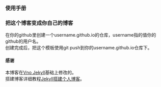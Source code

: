 ### 使用手册

### 把这个博客变成你自己的博客

在你的github里创建一个username.github.io的仓库，username指的值你的github的用户名。      
创建完成后，把这个模板使用git push到你的username.github.io仓库下。


#### 感谢   

本博客在[Vno Jekyll](https://github.com/onevcat/vno-jekyll)基础上修改的。  
搭建博客详细教程[Jekyll搭建个人博客](http://baixin.io/2016/10/jekyll_tutorials1/)。